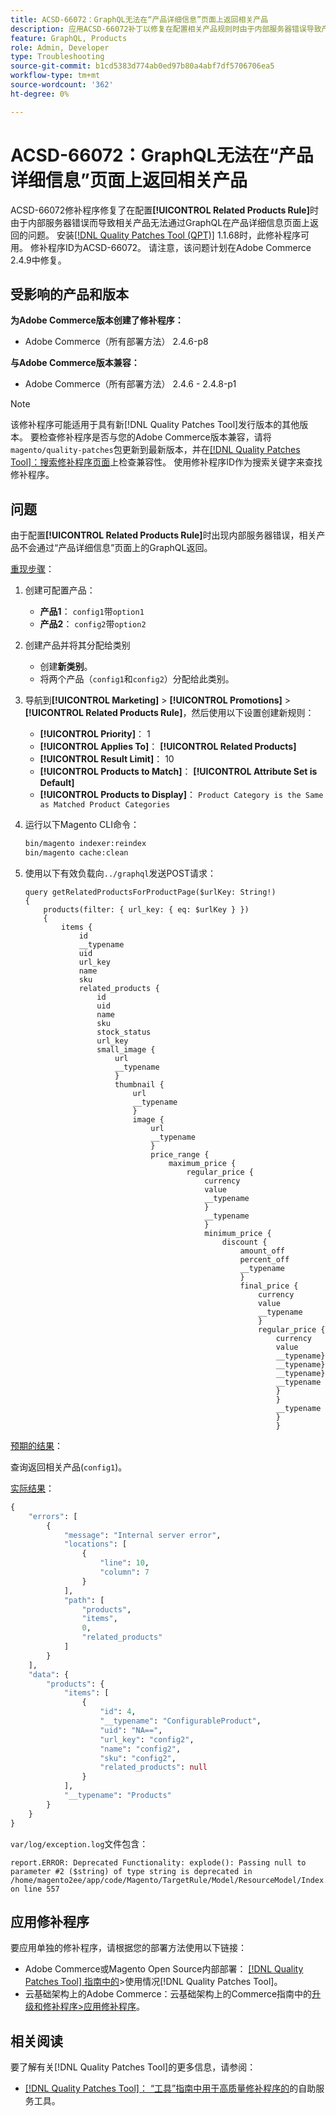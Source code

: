 ```yaml
---
title: ACSD-66072：GraphQL无法在“产品详细信息”页面上返回相关产品
description: 应用ACSD-66072补丁以修复在配置相关产品规则时由于内部服务器错误导致产品详细信息页面上无法通过GraphQL返回相关产品的Adobe Commerce问题。
feature: GraphQL, Products
role: Admin, Developer
type: Troubleshooting
source-git-commit: b1cd5383d774ab0ed97b80a4abf7df5706706ea5
workflow-type: tm+mt
source-wordcount: '362'
ht-degree: 0%

---
```



# ACSD-66072：GraphQL无法在“产品详细信息”页面上返回相关产品

ACSD-66072修补程序修复了在配置&#x200B;**[!UICONTROL Related Products Rule]**&#x200B;时由于内部服务器错误而导致相关产品无法通过GraphQL在产品详细信息页面上返回的问题。 安装[[!DNL Quality Patches Tool (QPT)]](/help/tools/quality-patches-tool/quality-patches-tool-to-self-serve-quality-patches.md) 1.1.68时，此修补程序可用。 修补程序ID为ACSD-66072。 请注意，该问题计划在Adobe Commerce 2.4.9中修复。

## 受影响的产品和版本

**为Adobe Commerce版本创建了修补程序：**

* Adobe Commerce（所有部署方法） 2.4.6-p8

**与Adobe Commerce版本兼容：**

* Adobe Commerce（所有部署方法） 2.4.6 - 2.4.8-p1

>[!NOTE]
>
>该修补程序可能适用于具有新[!DNL Quality Patches Tool]发行版本的其他版本。 要检查修补程序是否与您的Adobe Commerce版本兼容，请将`magento/quality-patches`包更新到最新版本，并在[[!DNL Quality Patches Tool]：搜索修补程序页面](https://experienceleague.adobe.com/tools/commerce-quality-patches/index.html?lang=zh-Hans)上检查兼容性。 使用修补程序ID作为搜索关键字来查找修补程序。

## 问题

由于配置&#x200B;**[!UICONTROL Related Products Rule]**&#x200B;时出现内部服务器错误，相关产品不会通过“产品详细信息”页面上的GraphQL返回。

<u>重现步骤</u>：

1. 创建可配置产品：
   * **产品1**： `config1`带`option1`
   * **产品2**： `config2`带`option2`

1. 创建产品并将其分配给类别
   * 创建&#x200B;**新类别**。
   * 将两个产品（`config1`和`config2`）分配给此类别。

1. 导航到&#x200B;**[!UICONTROL Marketing]** > **[!UICONTROL Promotions]** > **[!UICONTROL Related Products Rule]**，然后使用以下设置创建新规则：

   * **[!UICONTROL Priority]**： 1
   * **[!UICONTROL Applies To]**： **[!UICONTROL Related Products]**
   * **[!UICONTROL Result Limit]**： 10
   * **[!UICONTROL Products to Match]**： **[!UICONTROL Attribute Set is Default]**
   * **[!UICONTROL Products to Display]**： `Product Category is the Same as Matched Product Categories`

1. 运行以下Magento CLI命令：

   ```bash
   bin/magento indexer:reindex
   bin/magento cache:clean
   ```

1. 使用以下有效负载向`../graphql`发送POST请求：

   ```
   query getRelatedProductsForProductPage($urlKey: String!) 
   {
       products(filter: { url_key: { eq: $urlKey } }) 
       {
           items {
               id
               __typename
               uid
               url_key
               name
               sku
               related_products {
                   id
                   uid
                   name
                   sku
                   stock_status
                   url_key
                   small_image {
                       url
                       __typename
                       }
                       thumbnail {
                           url
                           __typename
                           }
                           image {
                               url
                               __typename
                               }
                               price_range {
                                   maximum_price {
                                       regular_price {
                                           currency
                                           value
                                           __typename
                                           }
                                           __typename
                                           }
                                           minimum_price {
                                               discount {
                                                   amount_off
                                                   percent_off
                                                   __typename
                                                   }
                                                   final_price {
                                                       currency
                                                       value
                                                       __typename
                                                       }
                                                       regular_price {
                                                           currency
                                                           value
                                                           __typename}
                                                           __typename}
                                                           __typename}
                                                           __typename
                                                           }
                                                           }
                                                           __typename
                                                           }
                                                           }
   ```

<u>预期的结果</u>：

查询返回相关产品(`config1`)。

<u>实际结果</u>：

```graphql
{
    "errors": [
        {
            "message": "Internal server error",
            "locations": [
                {
                    "line": 10,
                    "column": 7
                }
            ],
            "path": [
                "products",
                "items",
                0,
                "related_products"
            ]
        }
    ],
    "data": {
        "products": {
            "items": [
                {
                    "id": 4,
                    "__typename": "ConfigurableProduct",
                    "uid": "NA==",
                    "url_key": "config2",
                    "name": "config2",
                    "sku": "config2",
                    "related_products": null
                }
            ],
            "__typename": "Products"
        }
    }
}
```

`var/log/exception.log`文件包含：

```
report.ERROR: Deprecated Functionality: explode(): Passing null to parameter #2 ($string) of type string is deprecated in /home/magento2ee/app/code/Magento/TargetRule/Model/ResourceModel/Index.php on line 557
```

## 应用修补程序

要应用单独的修补程序，请根据您的部署方法使用以下链接：

* Adobe Commerce或Magento Open Source内部部署： [[!DNL Quality Patches Tool] 指南中的](/help/tools/quality-patches-tool/usage.md)>使用情况[!DNL Quality Patches Tool]。
* 云基础架构上的Adobe Commerce：云基础架构上的Commerce指南中的[升级和修补程序>应用修补程序](https://experienceleague.adobe.com/docs/commerce-cloud-service/user-guide/develop/upgrade/apply-patches.html?lang=zh-Hans)。

## 相关阅读

要了解有关[!DNL Quality Patches Tool]的更多信息，请参阅：

* [[!DNL Quality Patches Tool]： “工具”指南中用于高质量修补程序的](/help/tools/quality-patches-tool/quality-patches-tool-to-self-serve-quality-patches.md)的自助服务工具。
